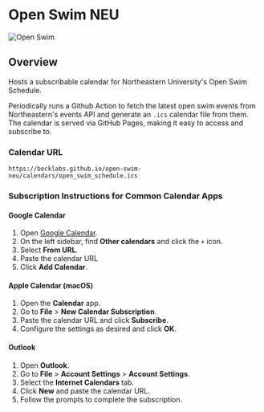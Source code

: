 # Open Swim NEU

![Open Swim](https://becklabs.github.io/northeastern-open-swim-calendar/banner.jpg)

## Overview
Hosts a subscribable calendar for Northeastern University's Open Swim Schedule.

Periodically runs a Github Action to fetch the latest open swim events from Northeastern's events API and generate an `.ics` calendar file from them. The calendar is served via GitHub Pages, making it easy to access and subscribe to.

### Calendar URL
```
https://becklabs.github.io/open-swim-neu/calendars/open_swim_schedule.ics
```

### Subscription Instructions for Common Calendar Apps

#### Google Calendar

1. Open [Google Calendar](https://calendar.google.com/).
2. On the left sidebar, find **Other calendars** and click the `+` icon.
3. Select **From URL**.
4. Paste the calendar URL
5. Click **Add Calendar**.

#### Apple Calendar (macOS)

1. Open the **Calendar** app.
2. Go to **File** > **New Calendar Subscription**.
3. Paste the calendar URL and click **Subscribe**.
4. Configure the settings as desired and click **OK**.

#### Outlook

1. Open **Outlook**.
2. Go to **File** > **Account Settings** > **Account Settings**.
3. Select the **Internet Calendars** tab.
4. Click **New** and paste the calendar URL.
5. Follow the prompts to complete the subscription.